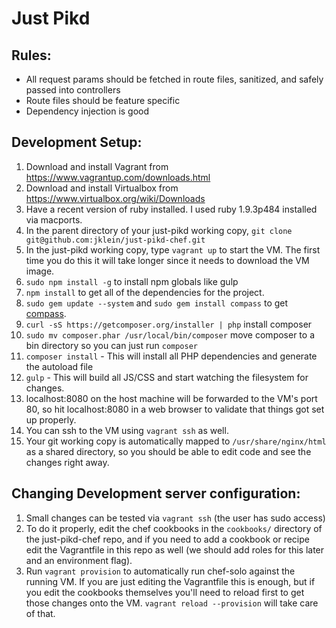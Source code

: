 Just Pikd
=========

Rules:
-------------
* All request params should be fetched in route files, sanitized, and safely passed into controllers
* Route files should be feature specific
* Dependency injection is good

Development Setup:
-------------
1. Download and install Vagrant from https://www.vagrantup.com/downloads.html
2. Download and install Virtualbox from https://www.virtualbox.org/wiki/Downloads
3. Have a recent version of ruby installed. I used ruby 1.9.3p484 installed via macports.
4. In the parent directory of your just-pikd working copy, `git clone git@github.com:jklein/just-pikd-chef.git`
4. In the just-pikd working copy, type `vagrant up` to start the VM. The first time you do this it will take longer since it needs to download the VM image.
5. `sudo npm install -g` to install npm globals like gulp
6. `npm install` to get all of the dependencies for the project.
7. `sudo gem update --system` and `sudo gem install compass` to get [compass](http://compass-style.org/).
8. `curl -sS https://getcomposer.org/installer | php` install composer
9. `sudo mv composer.phar /usr/local/bin/composer` move composer to a bin directory so you can just run `composer`
10. `composer install` - This will install all PHP dependencies and generate the autoload file
11. `gulp` - This will build all JS/CSS and start watching the filesystem for changes.
12. localhost:8080 on the host machine will be forwarded to the VM's port 80, so hit localhost:8080 in a web browser to validate that things got set up properly.
13. You can ssh to the VM using `vagrant ssh` as well.
14. Your git working copy is automatically mapped to `/usr/share/nginx/html` as a shared directory, so you should be able to edit code and see the changes right away.

Changing Development server configuration:
-------------
1. Small changes can be tested via `vagrant ssh` (the user has sudo access)
2. To do it properly, edit the chef cookbooks in the `cookbooks/` directory of the just-pikd-chef repo, and if you need to add a cookbook or recipe edit the Vagrantfile in this repo as well (we should add roles for this later and an environment flag).
3. Run `vagrant provision` to automatically run chef-solo against the running VM. If you are just editing the Vagrantfile this is enough, but if you edit the cookbooks themselves you'll need to reload first to get those changes onto the VM. `vagrant reload --provision` will take care of that.
